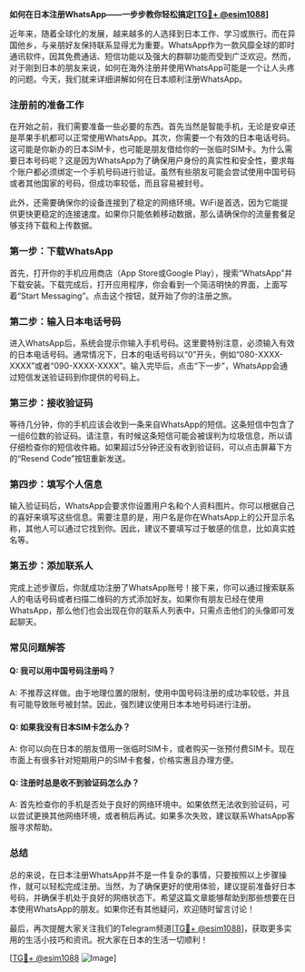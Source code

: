 **如何在日本注册WhatsApp——一步步教你轻松搞定[[TG💪+ @esim1088](https://t.me/s/esim1088)]**

近年来，随着全球化的发展，越来越多的人选择到日本工作、学习或旅行。而在异国他乡，与亲朋好友保持联系显得尤为重要。WhatsApp作为一款风靡全球的即时通讯软件，因其免费通话、短信功能以及强大的群聊功能而受到广泛欢迎。然而，对于刚到日本的朋友来说，如何在海外注册并使用WhatsApp可能是一个让人头疼的问题。今天，我们就来详细讲解如何在日本顺利注册WhatsApp。

### 注册前的准备工作

在开始之前，我们需要准备一些必要的东西。首先当然是智能手机，无论是安卓还是苹果手机都可以正常使用WhatsApp。其次，你需要一个有效的日本电话号码。这可能是你新办的日本SIM卡，也可能是朋友借给你的一张临时SIM卡。为什么需要日本号码呢？这是因为WhatsApp为了确保用户身份的真实性和安全性，要求每个账户都必须绑定一个手机号码进行验证。虽然有些朋友可能会尝试使用中国号码或者其他国家的号码，但成功率较低，而且容易被封号。

此外，还需要确保你的设备连接到了稳定的网络环境。WiFi是首选，因为它能提供更快更稳定的连接速度。如果你只能依赖移动数据，那么请确保你的流量套餐足够支持下载和上传数据。

### 第一步：下载WhatsApp

首先，打开你的手机应用商店（App Store或Google Play），搜索“WhatsApp”并下载安装。下载完成后，打开应用程序，你会看到一个简洁明快的界面，上面写着“Start Messaging”。点击这个按钮，就开始了你的注册之旅。

### 第二步：输入日本电话号码

进入WhatsApp后，系统会提示你输入手机号码。这里要特别注意，必须输入有效的日本电话号码。通常情况下，日本的电话号码以“0”开头，例如“080-XXXX-XXXX”或者“090-XXXX-XXXX”。输入完毕后，点击“下一步”，WhatsApp会通过短信发送验证码到你提供的号码上。

### 第三步：接收验证码

等待几分钟，你的手机应该会收到一条来自WhatsApp的短信。这条短信中包含了一组6位数的验证码。请注意，有时候这条短信可能会被误判为垃圾信息，所以请仔细检查你的短信收件箱。如果超过5分钟还没有收到验证码，可以点击屏幕下方的“Resend Code”按钮重新发送。

### 第四步：填写个人信息

输入验证码后，WhatsApp会要求你设置用户名和个人资料图片。你可以根据自己的喜好来填写这些信息。需要注意的是，用户名是你在WhatsApp上的公开显示名称，其他人可以通过它找到你。因此，建议不要填写过于敏感的信息，比如真实姓名等。

### 第五步：添加联系人

完成上述步骤后，你就成功注册了WhatsApp账号！接下来，你可以通过搜索联系人的电话号码或者扫描二维码的方式添加好友。如果你有朋友已经在使用WhatsApp，那么他们也会出现在你的联系人列表中，只需点击他们的头像即可发起聊天。

### 常见问题解答

#### Q: 我可以用中国号码注册吗？
A: 不推荐这样做。由于地理位置的限制，使用中国号码注册的成功率较低，并且有可能导致账号被封禁。因此，强烈建议使用日本本地号码进行注册。

#### Q: 如果我没有日本SIM卡怎么办？
A: 你可以向在日本的朋友借用一张临时SIM卡，或者购买一张预付费SIM卡。现在市面上有很多针对短期用户的SIM卡套餐，价格实惠且办理方便。

#### Q: 注册时总是收不到验证码怎么办？
A: 首先检查你的手机是否处于良好的网络环境中。如果依然无法收到验证码，可以尝试更换其他网络环境，或者稍后再试。如果多次失败，建议联系WhatsApp客服寻求帮助。

### 总结

总的来说，在日本注册WhatsApp并不是一件复杂的事情，只要按照以上步骤操作，就可以轻松完成注册。当然，为了确保更好的使用体验，建议提前准备好日本号码，并确保手机处于良好的网络状态下。希望这篇文章能够帮助到那些想要在日本使用WhatsApp的朋友。如果你还有其他疑问，欢迎随时留言讨论！

最后，再次提醒大家关注我们的Telegram频道[[TG💪+ @esim1088](https://t.me/s/esim1088)]，获取更多实用的生活小技巧和资讯。祝大家在日本的生活一切顺利！

[[TG💪+ @esim1088](https://t.me/s/esim1088) ![Image](https://i.postimg.cc/4NQfJmqS/Snipaste-2025-05-13-00-14-12.png)]